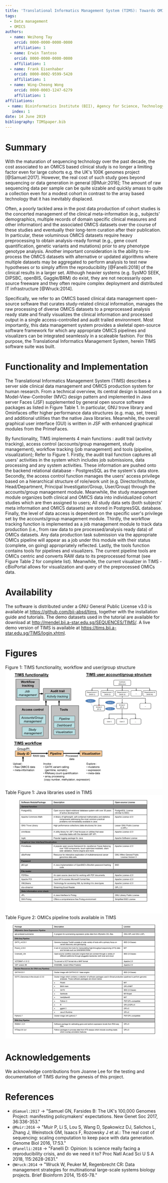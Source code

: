 ```yaml
---
title: 'Translational Informatics Management System (TIMS): Towards OMICS based clinical data management for long term curation of clinical studies'
tags:
  - Data management
  - OMICS
authors:
  - name: Weihong Tay
    orcid: 0000-0000-0000-0000
    affiliation: 1
  - name: Erwin Tantoso
    orcid: 0000-0000-0000-0000
    affiliation: 1
  - name: Frank Eisenhaber
    orcid: 0000-0002-9599-5420
    affiliation: 1
  - name: Wing-Cheong Wong
    orcid: 0000-0003-1247-6279
    affiliation: 1
affiliations:
 - name: Bioinformatics Institute (BII), Agency for Science, Technology and Research  (A*STAR), 30 Biopolis Street, #07-01, Matrix, Singapore 138671
   index: 1
date: 14 June 2019
bibliography: TIMSpaper.bib
---
```


# Summary

With the maturation of sequencing technology over the past decade, the cost  associated to an OMICS based clinical study is no longer a limiting factor even for large cohorts e.g. the UK's 100K genomes project [@Samuel:2017]. However, the real cost of such study goes beyond sequencing or data generation in general [@Muir:2016]; The amount of raw sequencing data per sample can be quite sizable and quickly amass to quite a collection even for a modest cohort in contrast to the 
array based technology that it has inevitably displaced.

Often, a poorly tackled area in the post data production of cohort studies is the concerted management of the clinical meta-information (e.g., subjects' demographics, multiple records of domain specific clinical measures and other information) and the associated OMICS datasets over the course of these studies and eventually their long-term curation after their publication. In particular, these voluminous OMICS datasets require heavy preprocessing to obtain analysis-ready format (e.g., gene count quantification, genetic variants and mutations) prior to any phenotype genotype analysis. Another important consideration is the ability to re-process the OMICS datasets with alternative or updated algorithms where multiple datasets may be aggregated to perform analysis to test new hypotheses or to simply affirm the reproducibility [@Fanelli:2018] of the clinical results in a larger set. Although heavier systems (e.g. SysMO SEEK, DIPSBC, openBIS, Gaggle/BRM) do exist, they are not necessarily open source freeware and they often require complex deployment and distributed IT infrastructure [@Wruck:2014].

Specifically, we refer to an OMICS based clinical data management open-source software that curates study-related clinical information, manages the raw processing of diverse OMICS datasets to a preprocessed analysis ready state and finally visualizes the clinical information and processed output in a single access-controlled and audit trailed environment. Most importantly, this data management system provides a skeletal open-source software framework for which any appropriate OMICS pipelines and visualizers can be integrated seamlessly in a scaleable fashion. For this purpose, the Translational Informatics Management System, herein TIMS software suite was built.

# Functionality and Implementation

The Translational Informatics Management System (TIMS) describes a server side clinical data management and OMICS production system for human research. From a technical overview, its central design is based on a Model-View-Controller (MVC) design pattern and implemented in Java server Faces (JSF) supplemented by general open source software packages as listed in Figure Table 1. In particular, GNU trove library and Ominfaces offer higher performance data structures (e.g. map, set, trees) and additional utilities than the native Java libraries. Meanwhile, the overall graphical user interface (GUI) is written in JSF with enhanced graphical modules from the PrimeFaces.

By functionality, TIMS implements 4 main functions : audit trail (activity tracking), access control (accounts/group management, study management),  workflow tracking (job management) and tools (pipeline, visualization); Refer to Figure 1. Firstly, the audit trail function captures all users' activities in the system which includes job submissions, data processing and any system activities. These information are pushed onto the backend relational database - PostgresSQL as the system's data store. Secondly, the access control function manages the users' access privilege based on a hierarchical structure of role/work unit (e.g. Director/Institute, Head/Department, Principal Investigator/Group, User/Group) through the accounts/group management module. Meanwhile, the study management module organizes both clinical and OMICS data into individualized cohort studies which are then assigned to users; All study data sets (both subjects' meta information and OMICS datasets) are stored in PostgresSQL database. Finally, the level of data access is dependent on the specific user's privilege set by the accounts/group management module. Thirdly, the workflow tracking function is implemented as a job management module to track data production (i.e., from raw data to pre processed/analysis ready data) of OMICs datasets. Any data production task submission via the appropriate OMICs pipeline will appear as a job under this module with their status (complete, on going) appropriately reflected. Lastly, the tools function contains tools for pipelines and visualizers. The current pipeline tools are OMICs centric and converts RAW data to its preprocessed format (see Figure Table 2 for complete list). Meanwhile, the current visualizer in TIMS - cBioPortal allows for visualization and query of the preprocessed OMICs data.

# Availability

The software is distributed under a GNU General Public License v3.0 is available at https://github.com/bii-absd/tims, together with the installation guide and tutorials. The demo datasets used in the tutorial are available for download at http://mendel.bii.a-star.edu.sg/SEQUENCES/TIMS/. A live demo version of TIMS is available at https://tims.bii.a-star.edu.sg/TIMS/login.xhtml.

# Figures

Figure 1: TIMS functionality, workflow and user/group structure ![](TIMS-figure.png)
Table Figure 1: Java libraries used in TIMS ![](TIMS-Table-Figure1.png)
Table Figure 2: OMICs pipeline tools available in TIMS ![](TIMS-Table-Figure2.png)

# Acknowledgements

We acknowledge contributions from Joanne Lee for the testing and documentation of TIMS during the genesis of this project.

# References

- `@Samuel:2017`  ->  "Samuel GN, Farsides B: The UK's 100,000 Genomes Project: manifesting policymakers' expectations. New Genet Soc 2017, 36:336-353."
- `@Muir:2016` -> "Muir P, Li S, Lou S, Wang D, Spakowicz DJ, Salichos L, Zhang J, Weinstock GM, Isaacs F, Rozowsky J et al.: The real cost of sequencing: scaling computation to keep pace with data generation. Genome Biol 2016, 17:53."
- `@Fanelli:2018` -> "Fanelli D: Opinion: Is science really facing a reproducibility crisis, and do we need it to? Proc Natl Acad Sci U S A 2018, 115:2628-2631."
- `@Wruck:2014` -> "Wruck W, Peuker M, Regenbrecht CR: Data management strategies for multinational large-scale systems biology projects. Brief Bioinform 2014, 15:65-78."